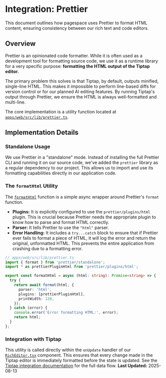 # Integration: Prettier

This document outlines how pagespace uses Prettier to format HTML content, ensuring consistency between our rich text and code editors.

## Overview

Prettier is an opinionated code formatter. While it is often used as a development tool for formatting source code, we use it as a runtime library for a very specific purpose: **formatting the HTML output of the Tiptap editor.**

The primary problem this solves is that Tiptap, by default, outputs minified, single-line HTML. This makes it impossible to perform line-based diffs for version control or for our planned AI editing features. By running Tiptap's output through Prettier, we ensure the HTML is always well-formatted and multi-line.

The core implementation is a utility function located at [`apps/web/src/lib/prettier.ts`](apps/web/src/lib/prettier.ts:1).

## Implementation Details

### Standalone Usage

We use Prettier in a "standalone" mode. Instead of installing the full Prettier CLI and running it on our source code, we've added the `prettier` library as a regular dependency to our project. This allows us to import and use its formatting capabilities directly in our application code.

### The `formatHtml` Utility

The [`formatHtml`](apps/web/src/lib/prettier.ts:4) function is a simple async wrapper around Prettier's `format` function.

-   **Plugins:** It is explicitly configured to use the `prettier/plugins/html` plugin. This is crucial because Prettier needs the appropriate plugin to know how to parse and format HTML correctly.
-   **Parser:** It tells Prettier to use the `"html"` parser.
-   **Error Handling:** It includes a `try...catch` block to ensure that if Prettier ever fails to format a piece of HTML, it will log the error and return the original, unformatted HTML. This prevents the entire application from crashing due to a formatting error.

```typescript
// apps/web/src/lib/prettier.ts
import { format } from 'prettier/standalone';
import * as prettierPluginHtml from 'prettier/plugins/html';

export const formatHtml = async (html: string): Promise<string> => {
  try {
    return await format(html, {
      parser: 'html',
      plugins: [prettierPluginHtml],
      printWidth: 120,
    });
  } catch (error) {
    console.error('Error formatting HTML:', error);
    return html;
  }
};
```

### Integration with Tiptap

This utility is called directly within the `onUpdate` handler of our [`RichEditor.tsx`](apps/web/src/components/editors/RichEditor.tsx:1) component. This ensures that every change made in the Tiptap editor is immediately formatted before the state is updated. See the [Tiptap integration documentation](tiptap.md) for the full data flow.
**Last Updated:** 2025-08-13